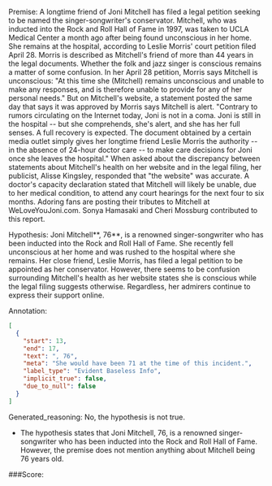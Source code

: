 
Premise:
A longtime friend of Joni Mitchell has filed a legal petition seeking to be named the singer-songwriter's conservator. Mitchell, who was inducted into the Rock and Roll Hall of Fame in 1997, was taken to UCLA Medical Center a month ago after being found unconscious in her home. She remains at the hospital, according to Leslie Morris' court petition filed April 28. Morris is described as Mitchell's friend of more than 44 years in the legal documents. Whether the folk and jazz singer is conscious remains a matter of some confusion. In her April 28 petition, Morris says Mitchell is unconscious: "At this time she (Mitchell) remains unconscious and unable to make any responses, and is therefore unable to provide for any of her personal needs." But on Mitchell's website, a statement posted the same day that says it was approved by Morris says Mitchell is alert. "Contrary to rumors circulating on the Internet today, Joni is not in a coma. Joni is still in the hospital -- but she comprehends, she's alert, and she has her full senses. A full recovery is expected. The document obtained by a certain media outlet simply gives her longtime friend Leslie Morris the authority -- in the absence of 24-hour doctor care -- to make care decisions for Joni once she leaves the hospital." When asked about the discrepancy between statements about Mitchell's health on her website and in the legal filing, her publicist, Alisse Kingsley, responded that "the website" was accurate. A doctor's capacity declaration stated that Mitchell will likely be unable, due to her medical condition, to attend any court hearings for the next four to six months. Adoring fans are posting their tributes to Mitchell at WeLoveYouJoni.com. Sonya Hamasaki and Cheri Mossburg contributed to this report.


Hypothesis:
Joni Mitchell**, 76**, is a renowned singer-songwriter who has been inducted into the Rock and Roll Hall of Fame. She recently fell unconscious at her home and was rushed to the hospital where she remains. Her close friend, Leslie Morris, has filed a legal petition to be appointed as her conservator. However, there seems to be confusion surrounding Mitchell's health as her website states she is conscious while the legal filing suggests otherwise. Regardless, her admirers continue to express their support online.

Annotation:
```json
[
  {
    "start": 13,
    "end": 17,
    "text": ", 76",
    "meta": "She would have been 71 at the time of this incident.",
    "label_type": "Evident Baseless Info",
    "implicit_true": false,
    "due_to_null": false
  }
]
```

Generated_reasoning:
No, the hypothesis is not true. 
- The hypothesis states that Joni Mitchell, 76, is a renowned singer-songwriter who has been inducted into the Rock and Roll Hall of Fame. However, the premise does not mention anything about Mitchell being 76 years old.

###Score:
